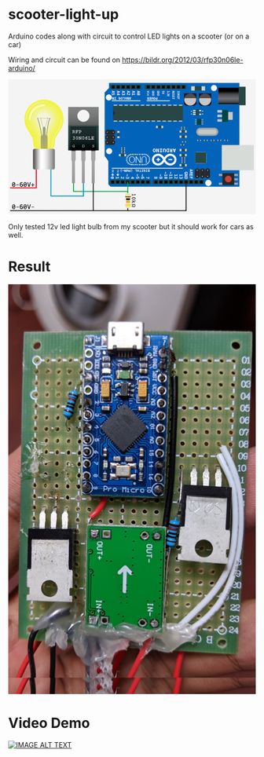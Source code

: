 # scooter-light-up
Arduino codes along with circuit to control LED lights on a scooter (or on a car)

Wiring and circuit can be found on 
https://bildr.org/2012/03/rfp30n06le-arduino/

![Alt text](https://github.com/men9xuan/scooter-light-up/blob/master/general%20circuit.png "General circuit")


Only tested 12v led light bulb from my scooter but it should work for cars as well. 

# Result

![Alt text](https://github.com/men9xuan/scooter-light-up/blob/master/2%20channel%20mos%20control%20.jpg?raw=false "2channel circuit")

# Video Demo

[![IMAGE ALT TEXT](http://img.youtube.com/vi/mWgwhflEIhM/0.jpg)](http://www.youtube.com/watch?v=mWgwhflEIhM "Video Title")
